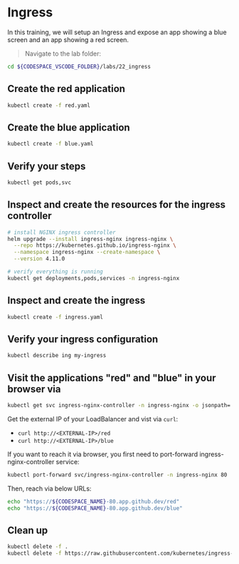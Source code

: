 # Ingress

In this training, we will setup an Ingress and expose an app showing a blue screen and an app showing a red screen.

>Navigate to the lab folder:

```bash
cd ${CODESPACE_VSCODE_FOLDER}/labs/22_ingress
```

## Create the red application

```bash
kubectl create -f red.yaml
```

## Create the blue application

```bash
kubectl create -f blue.yaml
```

## Verify your steps

```bash
kubectl get pods,svc
```

## Inspect and create the resources for the ingress controller

```bash
# install NGINX ingress controller
helm upgrade --install ingress-nginx ingress-nginx \
  --repo https://kubernetes.github.io/ingress-nginx \
  --namespace ingress-nginx --create-namespace \
  --version 4.11.0

# verify everything is running
kubectl get deployments,pods,services -n ingress-nginx
```

## Inspect and create the ingress

```bash
kubectl create -f ingress.yaml
```

## Verify your ingress configuration

```bash
kubectl describe ing my-ingress
```

## Visit the applications "red" and "blue" in your browser via

```bash
kubectl get svc ingress-nginx-controller -n ingress-nginx -o jsonpath='{.status.loadBalancer.ingress[].ip}'
```

Get the external IP of your LoadBalancer and vist via `curl`:

* `curl http://<EXTERNAL-IP>/red`
* `curl http://<EXTERNAL-IP>/blue`

If you want to reach it via browser, you first need to port-forward ingress-nginx-controller service:

```bash
kubectl port-forward svc/ingress-nginx-controller -n ingress-nginx 80
```

Then, reach via below URLs:

```bash
echo "https://${CODESPACE_NAME}-80.app.github.dev/red"
echo "https://${CODESPACE_NAME}-80.app.github.dev/blue"
```

## Clean up

```bash
kubectl delete -f .
kubectl delete -f https://raw.githubusercontent.com/kubernetes/ingress-nginx/controller-v1.9.5/deploy/static/provider/cloud/deploy.yaml
```
